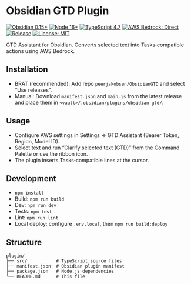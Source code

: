 # Obsidian GTD Plugin

[![Obsidian 0.15+](https://img.shields.io/badge/Obsidian-0.15%2B-7C3AED)](#installation)
[![Node 16+](https://img.shields.io/badge/Node.js-16%2B-339933?logo=node.js&logoColor=white)](#development)
[![TypeScript 4.7](https://img.shields.io/badge/TypeScript-4.7-3178C6?logo=typescript&logoColor=white)](#development)
[![AWS Bedrock: Direct](https://img.shields.io/badge/AWS%20Bedrock-Direct-orange?logo=amazonaws&logoColor=white)](#installation)
[![Release](https://img.shields.io/github/v/release/peerjakobsen/ObsidianGTD?display_name=tag&sort=semver)](https://github.com/peerjakobsen/ObsidianGTD/releases)
[![License: MIT](https://img.shields.io/badge/License-MIT-blue.svg)](https://github.com/peerjakobsen/ObsidianGTD#license)

GTD Assistant for Obsidian. Converts selected text into Tasks‑compatible actions using AWS Bedrock.

## Installation

- BRAT (recommended): Add repo `peerjakobsen/ObsidianGTD` and select “Use releases”.
- Manual: Download `manifest.json` and `main.js` from the latest release and place them in `<vault>/.obsidian/plugins/obsidian-gtd/`.

## Usage

- Configure AWS settings in Settings → GTD Assistant (Bearer Token, Region, Model ID).
- Select text and run “Clarify selected text (GTD)” from the Command Palette or use the ribbon icon.
- The plugin inserts Tasks‑compatible lines at the cursor.

## Development

- `npm install`
- Build: `npm run build`
- Dev: `npm run dev`
- Tests: `npm test`
- Lint: `npm run lint`
- Local deploy: configure `.env.local`, then `npm run build:deploy`

## Structure

```
plugin/
├── src/           # TypeScript source files
├── manifest.json  # Obsidian plugin manifest
├── package.json   # Node.js dependencies
└── README.md      # This file
```
